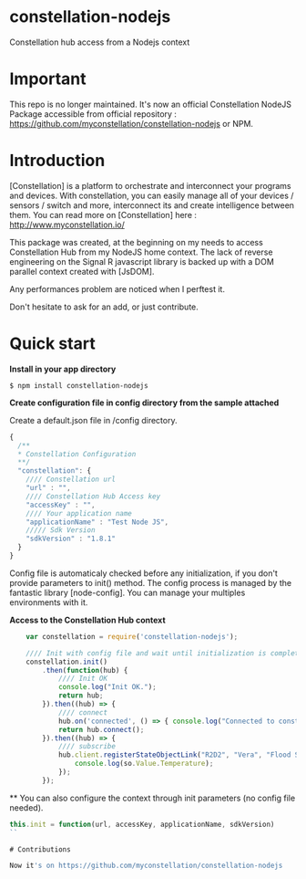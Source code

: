# constellation-nodejs
Constellation hub access from a Nodejs context

# Important

This repo is no longer maintained. It's now an official Constellation NodeJS Package accessible from official repository : https://github.com/myconstellation/constellation-nodejs or NPM.

# Introduction

[Constellation] is a platform to orchestrate and interconnect your programs and devices. With constellation, you can easily manage all of your devices / sensors / switch and more, interconnect its and create intelligence between them.
You can read more on [Constellation] here : http://www.myconstellation.io/

This package was created, at the beginning on my needs to access Constellation Hub from my NodeJS home context.
The lack of reverse engineering on the Signal R javascript library is backed up with a DOM parallel context created with [JsDOM].

Any performances problem are noticed when I perftest it.

Don't hesitate to ask for an add, or just contribute.


# Quick start

**Install in your app directory**

```shell
$ npm install constellation-nodejs
```

**Create configuration file in config directory from the sample attached**

Create a default.json file in /config directory.

```js
{
  /**
  * Constellation Configuration
  **/
  "constellation": {
    //// Constellation url
    "url" : "",
    //// Constellation Hub Access key
    "accessKey" : "",
    //// Your application name
    "applicationName" : "Test Node JS",
    ///// Sdk Version
    "sdkVersion" : "1.8.1"
  }
}
```

Config file is automaticaly checked before any initialization, if you don't provide parameters to init() method.
The config process is managed by the fantastic library [node-config]. You can manage your multiples environments with it.

**Access to the Constellation Hub context**
```javascript
    var constellation = require('constellation-nodejs');

	//// Init with config file and wait until initialization is completed
	constellation.init()
		.then(function(hub) {
			//// Init OK
			console.log("Init OK.");
			return hub;
		}).then((hub) => {
			//// connect
			hub.on('connected', () => { console.log("Connected to constellation hub.");})
			return hub.connect();
		}).then((hub) => {
			//// subscribe
			hub.client.registerStateObjectLink("R2D2", "Vera", "Flood Sensor (temperature)", "*", function (so) {
				console.log(so.Value.Temperature);
			});
		});
```

** You can also configure the context through init parameters (no config file needed).
```javascript
this.init = function(url, accessKey, applicationName, sdkVersion)
``

# Contributions

Now it's on https://github.com/myconstellation/constellation-nodejs
